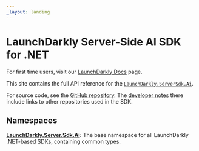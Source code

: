 ```yaml
---
_layout: landing
---
```


# LaunchDarkly Server-Side AI SDK for .NET

For first time users, visit our [LaunchDarkly Docs](https://docs.launchdarkly.com/sdk/server-side/dotnet) page.  


This site contains the full API reference for the [`LaunchDarkly.ServerSdk.Ai`](https://www.nuget.org/packages/LaunchDarkly.ServerSdk.Ai).

For source code, see the [GitHub repository](https://github.com/launchdarkly/dotnet-core).
The [developer notes](https://github.com/launchdarkly/dotnet-core/blob/main/CONTRIBUTING.md) there include links
to other repositories used in the SDK.


## Namespaces

**[LaunchDarkly.Server.Sdk.Ai](docs-src/namespaces/LaunchDarkly.Sdk.Server.Ai.md):** The base namespace for all LaunchDarkly .NET-based SDKs, containing common types.
